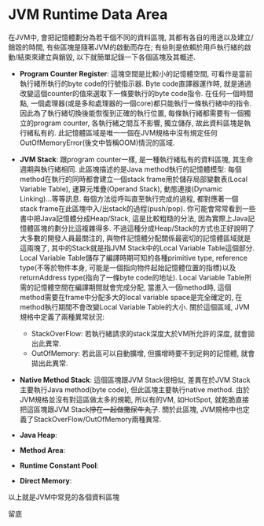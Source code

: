 # JVM Runtime Data Area

在JVM中, 會把記憶體劃分為若干個不同的資料區塊, 其都有各自的用途以及建立/銷毀的時間, 有些區塊是隨著JVM的啟動而存在; 有些則是依賴於用戶執行緒的啟動/結束來建立與銷毀, 以下就簡單記錄一下各個區塊及其概述.

* **Program Counter Register**: 這塊空間是比較小的記憶體空間, 可看作是當前執行緒所執行的byte code的行號指示器. Byte code直譯器運作時, 就是通過改變這個counter的值來選取下一條要執行的byte code指令. 在任何一個時間點, 一個處理器\(或是多和處理器的一個core\)都只能執行一條執行緒中的指令. 因此為了執行緒切換後能恢復到正確的執行位置, 每條執行緒都需要有一個獨立的program counter, 各執行緒之間互不影響, 獨立儲存, 故此資料區塊是執行緒私有的. 此記憶體區域是唯一一個在JVM規格中沒有規定任何OutOfMemoryError\(後文中皆稱OOM\)情況的區域.

* **JVM Stack**: 跟program counter一樣, 是一種執行緒私有的資料區塊, 其生命週期與執行緒相同. 此區塊描述的是Java method執行的記憶體模型: 每個method在執行的同時都會建立一個stack frame用於儲存局部變數表\(Local Variable Table\), 運算元堆疊\(Operand Stack\), 動態連接\(Dynamic Linking\)...等等訊息. 每個方法從呼叫直至執行完成的過程, 都對應著一個stack frame在此區塊中入/出stack的過程\(push/pop\). 你可能會常常看到一些書中把Java記憶體分成Heap/Stack, 這是比較粗糙的分法, 因為實際上Java記憶體區塊的劃分比這複雜得多. 不過這種分成Heap/Stack的方式也正好說明了大多數的開發人員最關注的, 與物件記憶體分配關係最密切的記憶體區域就是這兩塊了, 其中的Stack就是指JVM Stack中的Local Variable Table這個部分. Local Variable Table儲存了編譯時期可知的各種primitive type, reference type\(不等於物件本身, 可能是一個指向物件起始記憶體位置的指標\)以及returnAddress type\(指向了一條byte code的地址\). Local Variable Table所需的記憶體空間在編譯期間就會完成分配, 當進入一個method時, 這個method需要在frame中分配多大的local variable space是完全確定的, 在method執行期間不會改變Local Variable Table的大小. 關於這個區域, JVM規格中定義了兩種異常狀況:

  * StackOverFlow: 若執行緒請求的stack深度大於VM所允許的深度, 就會拋出此異常.
  * OutOfMemory: 若此區可以自動擴增, 但擴增時要不到足夠的記憶體, 就會拋出此異常.



* **Native Method Stack**: 這個區塊跟JVM Stack很相似, 差異在於JVM Stack主要執行Java method\(byte code\), 但此區塊主要執行native method. 由於JVM規格並沒有對這區做太多的規範, 所以有的VM, 如HotSpot, 就乾脆直接把這區塊跟JVM Stack~~摻在一起做撒尿牛丸了~~. 關於此區塊, JVM規格中也定義了StackOverFlow/OutOfMemory兩種異常.

* **Java Heap**:
* **Method Area**:
* **Runtime Constant Pool**:
* **Direct Memory**:

以上就是JVM中常見的各個資料區塊

留底

